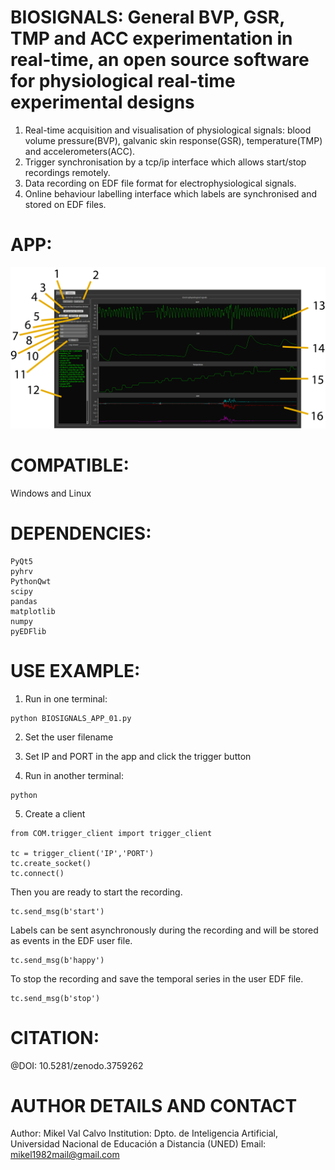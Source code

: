 # BIOSIGNALS: General BVP, GSR, TMP and ACC experimentation in real-time, an open source software for physiological real-time experimental designs

1. Real-time acquisition and visualisation of physiological signals: blood volume pressure(BVP), galvanic skin response(GSR), temperature(TMP) and accelerometers(ACC).
2. Trigger synchronisation by a tcp/ip interface which allows start/stop recordings
remotely.
3. Data recording on EDF file format for electrophysiological signals.
4. Online behaviour labelling interface which labels are synchronised and stored on
EDF files.

# APP:
![Image description](https://github.com/mikelval82/BIOSIGNALS/blob/master/images/BIOSIGNALS.png)

# COMPATIBLE:
Windows and Linux

# DEPENDENCIES:
```
PyQt5
pyhrv
PythonQwt
scipy
pandas
matplotlib
numpy
pyEDFlib
```

# USE EXAMPLE:
1) Run in one terminal:
```
python BIOSIGNALS_APP_01.py
```
2) Set the user filename

3) Set IP and PORT in the app and click the trigger button

4) Run in another terminal:
```
python
```
5) Create a client
```
from COM.trigger_client import trigger_client

tc = trigger_client('IP','PORT')
tc.create_socket()
tc.connect()
```
Then you are ready to start the recording.

```
tc.send_msg(b'start')
```
Labels can be sent asynchronously during the recording and will be stored as events in the EDF user file.

```
tc.send_msg(b'happy')
```

To stop the recording and save the temporal series in the user EDF file.

```
tc.send_msg(b'stop')
```


# CITATION:
@DOI: 10.5281/zenodo.3759262 

# AUTHOR DETAILS AND CONTACT
Author: Mikel Val Calvo
Institution: Dpto. de Inteligencia Artificial, Universidad Nacional de Educación a Distancia (UNED)
Email: mikel1982mail@gmail.com
